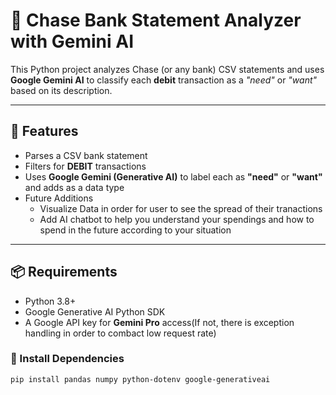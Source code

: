 # 🧾 Chase Bank Statement Analyzer with Gemini AI

This Python project analyzes Chase (or any bank) CSV statements and uses **Google Gemini AI** to classify each **debit** transaction as a _"need"_ or _"want"_ based on its description.

---

## 🚀 Features

- Parses a CSV bank statement
- Filters for **DEBIT** transactions
- Uses **Google Gemini (Generative AI)** to label each as **"need"** or **"want"** and adds as a data type
- Future Additions
    - Visualize Data in order for user to see the spread of their tranactions
    - Add AI chatbot to help you understand your spendings and how to spend in the future according to your situation

---

## 📦 Requirements

- Python 3.8+
- Google Generative AI Python SDK
- A Google API key for **Gemini Pro** access(If not, there is exception handling in order to combact low request rate)

### 🔧 Install Dependencies

```bash
pip install pandas numpy python-dotenv google-generativeai


